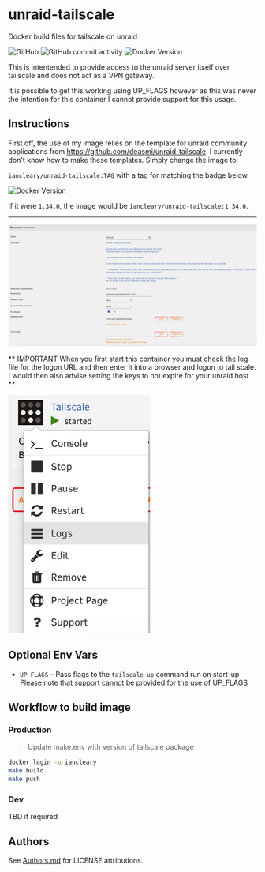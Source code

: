 # unraid-tailscale

Docker build files for tailscale on unraid

![GitHub](https://img.shields.io/github/license/iancleary/unraid-tailscale)
![GitHub commit activity](https://img.shields.io/github/commit-activity/y/iancleary/unraid-tailscale)
![Docker Version](https://img.shields.io/docker/v/iancleary/unraid-tailscale)


This is intentended to provide access to the unraid server itself over tailscale and does not act as a VPN gateway.

It is possible to get this working using UP_FLAGS however as this was never the intention for this container I cannot provide
support for this usage.

## Instructions

First off, the use of my image relies  on the template for unraid community applications from <https://github.com/deasmi/unraid-tailscale>. I currently don't know how to make these templates.  Simply change the image to:

`iancleary/unraid-tailscale:TAG` with a tag for matching the badge below.

![Docker Version](https://img.shields.io/docker/v/iancleary/unraid-tailscale)

If it were `1.34.0`, the image would be `iancleary/unraid-tailscale:1.34.0`.

----

![Unraid Docker Template Screenshot](images/Unraid_Template_deasmi_unraid-tailscale.png)

** IMPORTANT When you first start this container you must check the log file for the logon URL and then enter it into a browser and logon to tail scale. I would then also advise setting the keys to not expire for your unraid host **

![Unraid Docker Logs Screenshot](images/Unriad-Tailscale-Logs.png)

## Optional Env Vars

- `UP_FLAGS` &ndash; Pass flags to the `tailscale up` command run on start-up
Please note that support cannot be provided for the use of UP_FLAGS


## Workflow to build image

### Production

> Update make.env with version of tailscale package

```bash
docker login -u iancleary
make build
make push
```

### Dev

TBD if required

## Authors

See [Authors.md](Authors.md) for LICENSE attributions.
